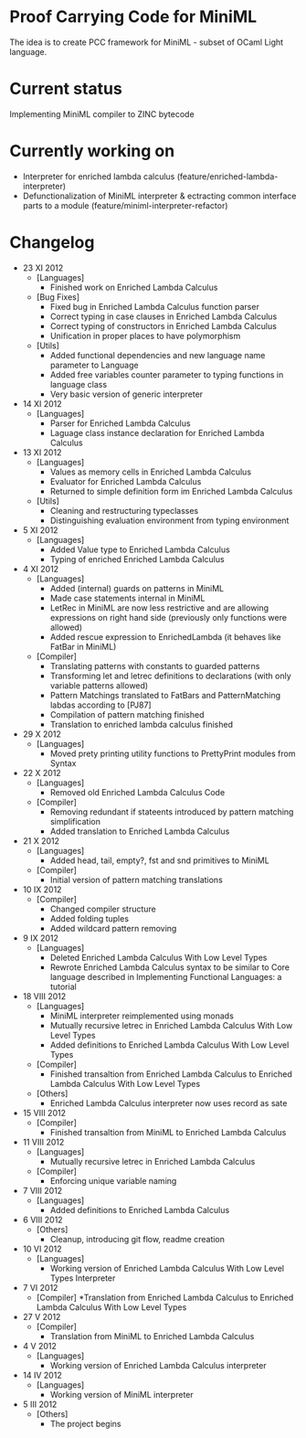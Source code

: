 Proof Carrying Code for MiniML
==============================
The idea is to create PCC framework for MiniML - subset of OCaml Light language.

Current status
==============
Implementing MiniML compiler to ZINC bytecode

Currently working on
====================
* Interpreter for enriched lambda calculus (feature/enriched-lambda-interpreter)
* Defunctionalization of MiniML interpreter & ectracting common interface parts to a module (feature/miniml-interpreter-refactor)

Changelog
=========
* 23 XI 2012
    * [Languages]
        * Finished work on Enriched Lambda Calculus
    * [Bug Fixes]
        * Fixed bug in Enriched Lambda Calculus function parser
        * Correct typing in case clauses in Enriched Lambda Calculus
        * Correct typing of constructors in Enriched Lambda Calculus
        * Unification in proper places to have polymorphism
    * [Utils]
        * Added functional dependencies and new language name parameter to Language
        * Added free variables counter parameter to typing functions in language class
        * Very basic version of generic interpreter
* 14 XI 2012
    * [Languages]
        * Parser for Enriched Lambda Calculus
        * Laguage class instance declaration for Enriched Lambda Calculus
* 13 XI 2012
    * [Languages]
        * Values as memory cells in Enriched Lambda Calculus
        * Evaluator for Enriched Lambda Calculus
        * Returned to simple definition form im Enriched Lambda Calculus
    * [Utils]
        * Cleaning and restructuring typeclasses
        * Distinguishing evaluation environment from typing environment
* 5 XI 2012
    * [Languages]
        * Added Value type to Enriched Lambda Calculus
        * Typing of enriched Enriched Lambda Calculus
* 4 XI 2012
    * [Languages]
        * Added (internal) guards on patterns in MiniML
        * Made case statements internal in MiniML
        * LetRec in MiniML are now less restrictive and are allowing expressions on right hand side (previously only functions were allowed)
        * Added rescue expression to EnrichedLambda
          (it behaves like FatBar in MiniML)
    * [Compiler]
        * Translating patterns with constants to guarded patterns
        * Transforming let and letrec definitions to declarations
          (with only variable patterns allowed)
        * Pattern Matchings translated to FatBars and PatternMatching labdas according to [PJ87]
        * Compilation of pattern matching finished
        * Translation to enriched lambda calculus finished
* 29 X 2012
    * [Languages]
        * Moved prety printing utility functions to PrettyPrint modules from Syntax
* 22 X 2012
    * [Languages]
        * Removed old Enriched Lambda Calculus Code
    * [Compiler]
        * Removing redundant if stateents introduced by pattern matching simplification
        * Added translation to Enriched Lambda Calculus
* 21 X 2012
    * [Languages]
        * Added head, tail, empty?, fst and snd primitives to MiniML
    * [Compiler]
        * Initial version of pattern matching translations
* 10 IX 2012
    * [Compiler]
        * Changed compiler structure
        * Added folding tuples
        * Added wildcard pattern removing
* 9 IX 2012
    * [Languages]
        * Deleted Enriched Lambda Calculus With Low Level Types
        * Rewrote Enriched Lambda Calculus syntax to be similar to Core language described in Implementing Functional Languages: a tutorial
* 18 VIII 2012
    * [Languages]
        * MiniML interpreter reimplemented using monads
        * Mutually recursive letrec in Enriched Lambda Calculus With Low Level Types
        * Added definitions to Enriched Lambda Calculus With Low Level Types
    * [Compiler]
        * Finished transaltion from Enriched Lambda Calculus to Enriched Lambda Calculus With Low Level Types
    * [Others]
        * Enriched Lambda Calculus interpreter now uses record as sate
* 15 VIII 2012
    * [Compiler]
        * Finished transaltion from MiniML to Enriched Lambda Calculus
* 11 VIII 2012
    * [Languages]
        * Mutually recursive letrec in Enriched Lambda Calculus
    * [Compiler]
        * Enforcing unique variable naming
*  7 VIII 2012
    * [Languages]
        * Added definitions to Enriched Lambda Calculus
*  6 VIII 2012
    * [Others]
        * Cleanup, introducing git flow, readme creation
* 10   VI 2012
    * [Languages]
        * Working version of Enriched Lambda Calculus With Low Level Types Interpreter
*  7   VI 2012
    * [Compiler]
        *Translation from Enriched Lambda Calculus to Enriched Lambda Calculus With Low Level Types
* 27    V 2012
    * [Compiler]
        * Translation from MiniML to Enriched Lambda Calculus
*  4    V 2012
    * [Languages]
        * Working version of Enriched Lambda Calculus interpreter
* 14   IV 2012
    * [Languages]
        * Working version of MiniML interpreter
*  5  III 2012
    * [Others]
        * The project begins
